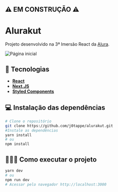 ## ⚠️ EM CONSTRUÇÃO ⚠️

# Alurakut 

Projeto desenvolvido na 3ª Imersão React da [Alura](https://www.alura.com.br/).

![Página inicial](https://user-images.githubusercontent.com/31297561/125619168-a7cce377-b844-4282-89b8-d9787538c40d.png)

## 🚀 Tecnologias
 - **[React](https://reactjs.org)**
 - **[Next.JS](https://nextjs.org/)**
 - **[Styled Components](https://styled-components.com/)**


## 💻 Instalação das dependências
```bash
# Clone o repositório
git clone https://github.com/j0tappe/alurakut.git
#Instale as dependências
yarn install
# ou
npm install
```

## 👨🏻‍💻 Como executar o projeto

```bash
yarn dev
# ou
npm run dev
# Acessar pelo navegador http://localhost:3000
```
